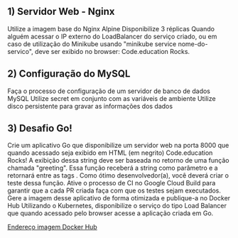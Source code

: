 ## 1) Servidor Web - Nginx

Utilize a imagem base do Nginx Alpine
Disponibilize 3 réplicas
Quando alguém acessar o IP externo do LoadBalancer do serviço criado, ou em caso de utilização do Minikube usando "minikube service nome-do-servico", deve ser exibido no browser: Code.education Rocks.

## 2) Configuração do MySQL

Faça o processo de configuração de um servidor de banco de dados MySQL
Utilize secret em conjunto com as variáveis de ambiente
Utilize disco persistente para gravar as informações dos dados

## 3) Desafio Go!

Crie um aplicativo Go que disponibilize um servidor web na porta 8000 que quando acessado seja exibido em HTML (em negrito) Code.education Rocks!
A exibição dessa string deve ser baseada no retorno de uma função chamada "greeting". Essa função receberá a string como parâmetro e a retornará entre as tags <b></b>.
Como ótimo desenvolvedor(a), você deverá criar o teste dessa função.
Ative o processo de CI no Google Cloud Build para garantir que a cada PR criada faça com que os testes sejam executados.
Gere a imagem desse aplicativo de forma otimizada e publique-a no Docker Hub
Utilizando o Kubernetes, disponibilize o serviço do tipo Load Balancer que quando acessado pelo browser acesse a aplicação criada em Go.

<a href="https://hub.docker.com/repository/docker/paulodutra/utilizando-k8s-golang" target="__blank">Endereço imagem Docker Hub</a>